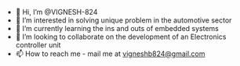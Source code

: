 - 👋 Hi, I’m @VIGNESH-824
- 👀 I’m interested in solving unique problem in the automotive sector
- 🌱 I’m currently learning the ins and outs of embedded systems
- 💞️ I’m looking to collaborate on the development of an Electronics controller unit
- 📫 How to reach me - mail me at vigneshb824@gmail.com

<!---
VIGNESH-824/VIGNESH-824 is a ✨ special ✨ repository because its `README.md` (this file) appears on your GitHub profile.
You can click the Preview link to take a look at your changes.
--->
